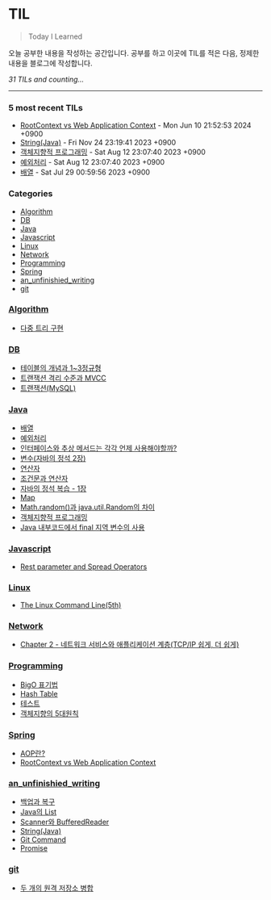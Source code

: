 # TIL
> Today I Learned

오늘 공부한 내용을 작성하는 공간입니다. 공부를 하고 이곳에 TIL를 적은 다음, 정제한 내용을 블로그에 작성합니다.


_31 TILs and counting..._

---

### 5 most recent TILs

- [RootContext vs Web Application Context](Spring/RootConfig_vs_WebMvcConfig.md) - Mon Jun 10 21:52:53 2024 +0900
- [String(Java)](an_unfinishied_writing/String.md) - Fri Nov 24 23:19:41 2023 +0900
- [객체지향적 프로그래밍](Java/OOP2_Java_jungsuk.md) - Sat Aug 12 23:07:40 2023 +0900
- [예외처리](Java/ExceptionHandling.md) - Sat Aug 12 23:07:40 2023 +0900
- [배열](Java/Array.md) - Sat Jul 29 00:59:56 2023 +0900

### Categories

- [Algorithm](#Algorithm)
- [DB](#DB)
- [Java](#Java)
- [Javascript](#Javascript)
- [Linux](#Linux)
- [Network](#Network)
- [Programming](#Programming)
- [Spring](#Spring)
- [an_unfinishied_writing](#an_unfinishied_writing)
- [git](#git)

### [Algorithm](#Algorithm)
- [다중 트리 구현](Algorithm/N-ary_tree.md)

### [DB](#DB)
- [테이블의 개념과 1~3정규형](DB/Concepts_and_Normalization_of_Table.md)
- [트랜잭션 격리 수준과 MVCC](DB/Transaction_Isolation_Level.md)
- [트랜잭션(MySQL)](DB/Transaction_and_Concurrency_Control.md)

### [Java](#Java)
- [배열](Java/Array.md)
- [예외처리](Java/ExceptionHandling.md)
- [인터페이스와 추상 메서드는 각각 언제 사용해야할까?](Java/Interface_Abstract_class.md)
- [변수(자바의 정석 2장)](Java/Java_Jungsuk_chapter2.md)
- [연산자](Java/Java_Jungsuk_chapter3.md)
- [조건문과 연산자](Java/Java_Jungsuk_chapter4.md)
- [자바의 정석 복습 - 1장](Java/Java_jungsuk_chapter1.md)
- [Map](Java/Map.md)
- [Math.random()과 java.util.Random의 차이](Java/Math_random()_VS_Random.md)
- [객체지향적 프로그래밍](Java/OOP2_Java_jungsuk.md)
- [Java 내부코드에서 final 지역 변수의 사용](Java/final_local_variable.md)

### [Javascript](#Javascript)
- [Rest parameter and Spread Operators](Javascript/Three_dots.md)

### [Linux](#Linux)
- [The Linux Command Line(5th)](Linux/The_Linux_Command_Line(5th).md)

### [Network](#Network)
- [Chapter 2 - 네트워크 서비스와 애플리케이션 계층(TCP/IP 쉽게, 더 쉽게)](Network/TCP_IP_ch2.md)

### [Programming](#Programming)
- [BigO 표기법](Programming/BigO.md)
- [Hash Table](Programming/Hash_Table.md)
- [테스트](Programming/Software_test.md)
- [객체지향의 5대원칙](Programming/oop_SOLID.md)

### [Spring](#Spring)
- [AOP란?](Spring/AOP.md)
- [RootContext vs Web Application Context](Spring/RootConfig_vs_WebMvcConfig.md)

### [an_unfinishied_writing](#an_unfinishied_writing)
- [백업과 복구](an_unfinishied_writing/Back_up_and_Restoration.md)
- [Java의 List](an_unfinishied_writing/List.md)
- [Scanner와 BufferedReader](an_unfinishied_writing/Scanner_And_BufferedReader.md)
- [String(Java)](an_unfinishied_writing/String.md)
- [Git Command](an_unfinishied_writing/git_command.md)
- [Promise](an_unfinishied_writing/promise.md)

### [git](#git)
- [두 개의 원격 저장소 병합](git/merge_remote_to_remote.md)

[1]: https://simonwillison.net/2020/Apr/20/self-rewriting-readme/
[2]: https://github.com/jbranchaud/til

